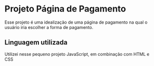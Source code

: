 # Projeto Página de Pagamento
Esse projeto é uma idealização de uma página de pagamento na qual o usuário iria escolher a forma de pagamento.

## Linguagem utilizada
Utilizei nesse pequeno projeto JavaScript, em combinação com HTML e CSS
